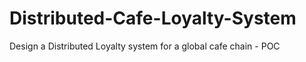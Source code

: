 # Distributed-Cafe-Loyalty-System
Design a Distributed Loyalty system for a global cafe chain - POC
